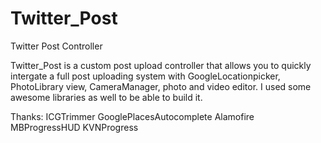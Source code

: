 # Twitter_Post

Twitter Post Controller

Twitter_Post is a custom post upload controller that allows you to quickly intergate a full post uploading system with GoogleLocationpicker, PhotoLibrary view, CameraManager, photo and video editor.
I used some awesome libraries as well to be able to build it.

Thanks:
ICGTrimmer
GooglePlacesAutocomplete
Alamofire
MBProgressHUD
KVNProgress
